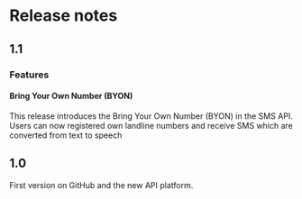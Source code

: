 # Release notes

## 1.1

### Features

#### Bring Your Own Number (BYON)

This release introduces the Bring Your Own Number (BYON) in the SMS API. 
Users can now registered own landline numbers and receive SMS which are converted from text to speech

## 1.0

First version on GitHub and the new API platform.
